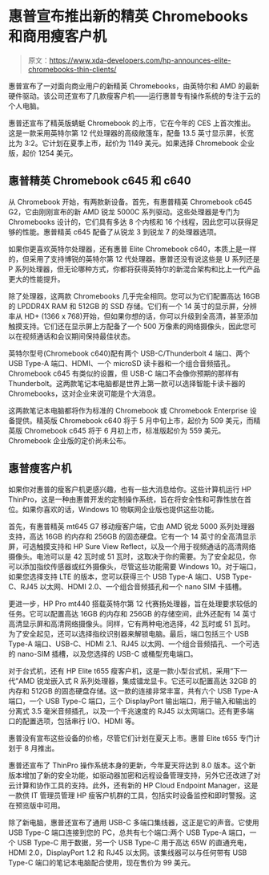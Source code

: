 # 惠普宣布推出新的精英 Chromebooks 和商用瘦客户机

> 原文：<https://www.xda-developers.com/hp-announces-elite-chromebooks-thin-clients/>

惠普宣布了一对面向商业用户的新精英 Chromebooks，由英特尔和 AMD 的最新硬件驱动。该公司还宣布了几款瘦客户机——运行惠普专有操作系统的专注于云的个人电脑。

惠普还宣布了精英版蜻蜓 Chromebook 的上市，它在今年的 CES 上首次推出。这是一款采用英特尔第 12 代处理器的高级敞篷车，配备 13.5 英寸显示屏，长宽比为 3:2。它计划在夏季上市，起价为 1149 美元。如果选择 Chromebook 企业版，起价 1254 美元。

## 惠普精英 Chromebook c645 和 c640

从 Chromebook 开始，有两款新设备。首先，有惠普精英 Chromebook c645 G2，它由刚刚宣布的新 AMD 锐龙 5000C 系列驱动。这些处理器是专门为 Chromebooks 设计的，它们具有多达 8 个内核和 16 个线程，因此您可以获得足够的性能。惠普精英 c645 配备了从锐龙 3 到锐龙 7 的处理器选项。

如果你更喜欢英特尔处理器，还有惠普 Elite Chromebook c640，本质上是一样的，但采用了支持博锐的英特尔第 12 代处理器。惠普还没有说这些是 U 系列还是 P 系列处理器，但无论哪种方式，你都将获得英特尔的新混合架构和比上一代产品更大的性能提升。

除了处理器，这两款 Chromebooks 几乎完全相同。您可以为它们配置高达 16GB 的 LPDDR4X RAM 和 512GB 的 SSD 存储。它们有一个 14 英寸的显示屏，分辨率从 HD+ (1366 x 768)开始，但如果你想的话，你可以升级到全高清，甚至添加触摸支持。它们还在显示屏上方配备了一个 500 万像素的网络摄像头，因此您可以在视频通话和会议期间保持最佳状态。

英特尔型号(Chromebook c640)配有两个 USB-C/Thunderbolt 4 端口、两个 USB Type-A 端口、HDMI、一个 microSD 读卡器和一个组合音频插孔。Chromebook c645 有类似的设置，但 USB-C 端口不会像你预期的那样有 Thunderbolt。这两款笔记本电脑都是世界上第一款可以选择智能卡读卡器的 Chromebooks，这对企业来说可能是个大消息。

这两款笔记本电脑都将作为标准的 Chromebook 或 Chromebook Enterprise 设备提供。精英版 Chromebook c640 将于 5 月中旬上市，起价为 509 美元，而精英版 Chromebook c645 将于 6 月初上市，标准版起价为 559 美元。Chromebook 企业版的定价尚未公布。

## 惠普瘦客户机

如果你对惠普的瘦客户机更感兴趣，也有一些大消息给你。这些计算机运行 HP ThinPro，这是一种由惠普开发的定制操作系统，旨在将安全性和可靠性放在首位。如果你喜欢的话，Windows 10 物联网企业版也提供这些功能。

首先，有惠普精英 mt645 G7 移动瘦客户端，它由 AMD 锐龙 5000 系列处理器支持，高达 16GB 的内存和 256GB 的固态硬盘。它有一个 14 英寸的全高清显示屏，可选触摸支持和 HP Sure View Reflect，以及一个用于视频通话的高清网络摄像头。电池可以是 42 瓦时或 51 瓦时，这取决于你的需要。为了安全起见，你可以添加指纹传感器或红外摄像头，尽管这些功能需要 Windows 10。对于端口，如果您选择支持 LTE 的版本，您可以获得三个 USB Type-A 端口、USB Type-C、RJ45 以太网、HDMI 2.0、一个组合音频插孔和一个 nano SIM 卡插槽。

更进一步，HP Pro mt440 搭载英特尔第 12 代赛扬处理器，旨在处理要求较低的任务。它可以配置高达 16GB 的内存和 256GB 的存储空间，此外还配有 14 英寸高清显示屏和高清网络摄像头。同样，它有两种电池选择，42 瓦时或 51 瓦时。为了安全起见，还可以选择指纹识别器来解锁电脑。最后，端口包括三个 USB Type-A 端口、USB-C、HDMI 2.1、RJ45 以太网、一个组合音频插孔、一个可选的 nano-SIM 插槽，以及您选择的 USB-C 或桶型充电端口。

对于台式机，还有 HP Elite t655 瘦客户机，这是一款小型台式机，采用“下一代”AMD 锐龙嵌入式 R 系列处理器，集成镭龙显卡。它还可以配置高达 32GB 的内存和 512GB 的固态硬盘存储。这一款的连接非常丰富，共有六个 USB Type-A 端口，一个 USB Type-C 端口，三个 DisplayPort 输出端口，用于输入和输出的分离式 3.5 毫米音频插孔，以及一个千兆速度的 RJ45 以太网端口。还有更多端口的配置选项，包括串行 I/O、HDMI 等。

惠普没有宣布这些设备的价格，尽管它们计划在夏天上市。惠普 Elite t655 专门计划于 8 月推出。

惠普还宣布了 ThinPro 操作系统本身的更新，今年夏天将达到 8.0 版本。这个新版本增加了新的安全功能，如驱动器加密和远程设备管理支持，另外它还改进了对云计算和协作工具的支持。此外，还有新的 HP Cloud Endpoint Manager，这是一款供 IT 管理员管理 HP 瘦客户机群的工具，包括实时设备监控和即时警报。这在预览版中可用。

除了新电脑，惠普还宣布了通用 USB-C 多端口集线器，这正是它的声音。它使用 USB Type-C 端口连接到您的 PC，总共有七个端口:两个 USB Type-A 端口，一个 USB Type-C 用于数据，另一个 USB Type-C 用于高达 65W 的直通充电，HDMI 2.0，DisplayPort 1.2 和 RJ45 以太网。该集线器可以与任何带有 USB Type-C 端口的笔记本电脑配合使用，现在售价为 99 美元。